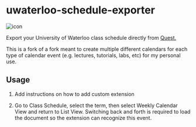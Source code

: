 # uwaterloo-schedule-exporter

![icon](https://cloud.githubusercontent.com/assets/7663987/9626057/a1ad3ef8-510f-11e5-9f85-4b16138bdffe.png)

Export your University of Waterloo class schedule directly from [Quest.](https://uwaterloo.ca/quest/)

This is a fork of a fork meant to create multiple different calendars for each type of calendar event (e.g. lectures, tutorials, labs, etc) for my personal use.

## Usage

1. Add instructions on how to add custom extension

2. Go to Class Schedule, select the term, then select Weekly Calendar View and return to List View. Switching back and forth is required to load the document so the extension can recognize this event.